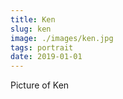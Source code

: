 ```yaml
---
title: Ken
slug: ken
image: ./images/ken.jpg
tags: portrait
date: 2019-01-01
---
```

Picture of Ken
